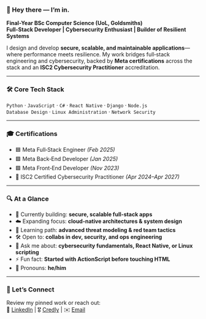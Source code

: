 ### 👋 Hey there — I’m in.  
**Final-Year BSc Computer Science (UoL, Goldsmiths)**  
**Full-Stack Developer | Cybersecurity Enthusiast | Builder of Resilient Systems**

I design and develop **secure, scalable, and maintainable applications**—where performance meets resilience. My work bridges full‑stack engineering and cybersecurity, backed by **Meta certifications** across the stack and an **ISC2 Cybersecurity Practitioner** accreditation.

---

### 🛠️ **Core Tech Stack**  
`Python` · `JavaScript` · `C#` · `React Native` · `Django` · `Node.js`  
`Database Design` · `Linux Administration` · `Network Security`

---

### 🎓 **Certifications**  
- 🟦 Meta Full‑Stack Engineer *(Feb 2025)*  
- 🟪 Meta Back‑End Developer *(Jan 2025)*  
- 🟩 Meta Front‑End Developer *(Nov 2023)*  
- 🔐 ISC2 Certified Cybersecurity Practitioner *(Apr 2024–Apr 2027)*

---

### 🔍 **At a Glance**  
- 🔧 Currently building: **secure, scalable full-stack apps**
- ☁️ Expanding focus: **cloud-native architectures & system design**
- 🧠 Learning path: **advanced threat modeling & red team tactics**
- 🛠 Open to: **collabs in dev, security, and ops engineering**
- 💬 Ask me about: **cybersecurity fundamentals, React Native, or Linux scripting**
- ⚡ Fun fact: **Started with ActionScript before touching HTML**
- 🧍 Pronouns: **he/him**

---

### 🤝 Let’s Connect  
Review my pinned work or reach out:  
🔗 [LinkedIn](https://www.linkedin.com/azhabalouch) | 🎖️ [Credly](https://www.credly.com/users/azhabalouch) | ✉️ [Email](mailto:azha.nawaz@hotmail.com)
